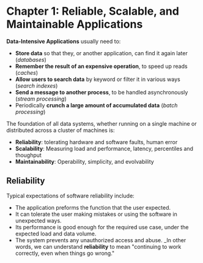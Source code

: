 # Chapter 1: Reliable, Scalable, and Maintainable Applications

**Data-Intensive Applications** usually need to:
* **Store data** so that they, or another application, can find it again later (_databases_)
* **Remember the result of an expensive operation**, to speed up reads (_caches_)
* **Allow users to search data** by keyword or filter it in various ways (_search indexes_)
* **Send a message to another process**, to be handled asynchronously (_stream processing_)
* Periodically **crunch a large amount of accumulated data** (_batch processing_)

The foundation of all data systems, whether running on a single machine or distributed across a cluster of machines is:

* **Reliability**: tolerating hardware and software faults, human error
* **Scalability**: Measuring load and performance, latency, percentiles and thoughput
* **Maintainability**: Operability, simplicity, and evolvability

## Reliability
Typical expectations of software reliability include:
* The application preforms the function that the user expected.
* It can tolerate the user making mistakes or using the software in unexpected ways.
* Its performance is good enough for the required use case, under the expected load and data volume.
* The system prevents any unauthorized access and abuse.
_In other words, we can understand **reliability** to mean "continuing to work correctly, even when things go wrong."

